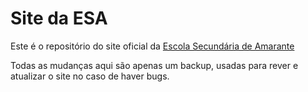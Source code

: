 # Site da ESA

Este é o repositório do site oficial da [Escola Secundária de Amarante](https://esamarante.edu.pt)

Todas as mudanças aqui são apenas um backup, usadas para rever e atualizar o site no caso de haver bugs.